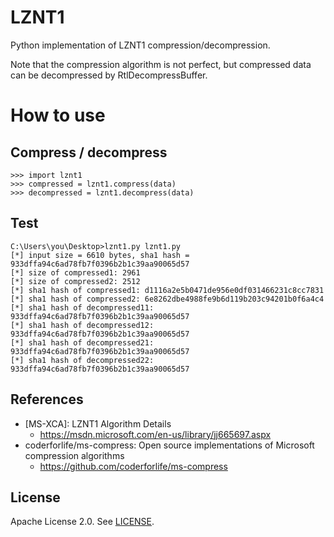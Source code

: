 # LZNT1
Python implementation of LZNT1 compression/decompression.

Note that the compression algorithm is not perfect, but compressed data can be decompressed by RtlDecompressBuffer.

# How to use

## Compress / decompress
```
>>> import lznt1
>>> compressed = lznt1.compress(data)
>>> decompressed = lznt1.decompress(data)
```
## Test
```
C:\Users\you\Desktop>lznt1.py lznt1.py
[*] input size = 6610 bytes, sha1 hash = 933dffa94c6ad78fb7f0396b2b1c39aa90065d57
[*] size of compressed1: 2961
[*] size of compressed2: 2512
[*] sha1 hash of compressed1: d1116a2e5b0471de956e0df031466231c8cc7831
[*] sha1 hash of compressed2: 6e8262dbe4988fe9b6d119b203c94201b0f6a4c4
[*] sha1 hash of decompressed11: 933dffa94c6ad78fb7f0396b2b1c39aa90065d57
[*] sha1 hash of decompressed12: 933dffa94c6ad78fb7f0396b2b1c39aa90065d57
[*] sha1 hash of decompressed21: 933dffa94c6ad78fb7f0396b2b1c39aa90065d57
[*] sha1 hash of decompressed22: 933dffa94c6ad78fb7f0396b2b1c39aa90065d57
```

## References
* [MS-XCA]: LZNT1 Algorithm Details
  * https://msdn.microsoft.com/en-us/library/jj665697.aspx
* coderforlife/ms-compress: Open source implementations of Microsoft compression algorithms
  * https://github.com/coderforlife/ms-compress

## License
Apache License 2.0. See [LICENSE](/LICENSE).
